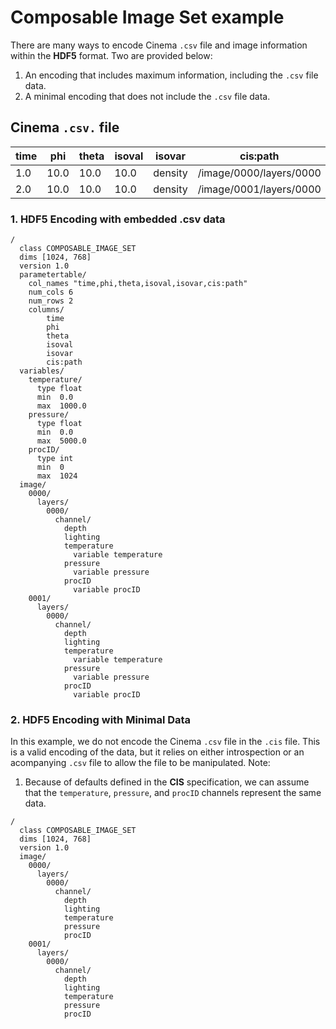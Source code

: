 # Composable Image Set example

There are many ways to encode Cinema `.csv` file and image information within the **HDF5** format. Two are provided below:

1. An encoding that includes maximum information, including the `.csv` file data.
2. A minimal encoding that does not include the `.csv` file data.

## Cinema `.csv.` file

| time | phi  | theta | isoval | isovar  | cis:path | FILE |
| ---- | ---- | ----- | ------ | ------  | ---- | -------- |
| 1.0  | 10.0 | 10.0  |  10.0  | density | /image/0000/layers/0000 | output.cis |
| 2.0  | 10.0 | 10.0  |  10.0  | density | /image/0001/layers/0000 | output.cis |

### 1. HDF5 Encoding with embedded .csv data 
```
/
  class COMPOSABLE_IMAGE_SET
  dims [1024, 768]
  version 1.0
  parametertable/
    col_names "time,phi,theta,isoval,isovar,cis:path"
    num_cols 6
    num_rows 2
    columns/
        time
        phi
        theta
        isoval
        isovar
        cis:path
  variables/
    temperature/
      type float
      min  0.0
      max  1000.0
    pressure/
      type float
      min  0.0
      max  5000.0
    procID/
      type int
      min  0
      max  1024 
  image/
    0000/
      layers/
        0000/
          channel/
            depth
            lighting
            temperature
              variable temperature
            pressure
              variable pressure
            procID
              variable procID
    0001/
      layers/
        0000/
          channel/
            depth
            lighting
            temperature
              variable temperature
            pressure
              variable pressure
            procID
              variable procID
```

### 2. HDF5 Encoding with Minimal Data

In this example, we do not encode the Cinema `.csv` file in the `.cis` file. This is a valid encoding of the data, but it relies on either introspection or an acompanying `.csv` file to allow the file to be manipulated. Note:

1. Because of defaults defined in the **CIS** specification, we can assume that the `temperature`, `pressure`, and `procID` channels represent the same data.


```
/
  class COMPOSABLE_IMAGE_SET
  dims [1024, 768]
  version 1.0
  image/
    0000/
      layers/
        0000/
          channel/
            depth
            lighting
            temperature
            pressure
            procID
    0001/
      layers/
        0000/
          channel/
            depth
            lighting
            temperature
            pressure
            procID
```
